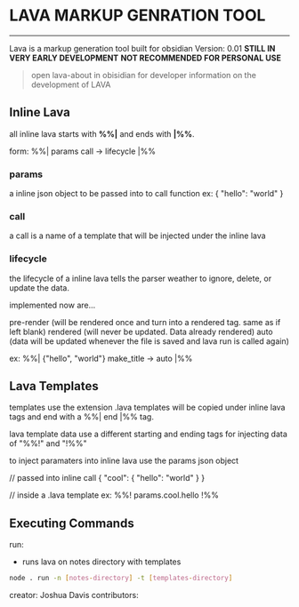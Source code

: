 # LAVA MARKUP GENRATION TOOL
---
Lava is a markup generation tool built for obsidian
Version: 0.01
**STILL IN VERY EARLY DEVELOPMENT**
**NOT RECOMMENDED FOR PERSONAL USE**
> open lava-about in obisidian for developer information on the development of LAVA

## Inline Lava

all inline lava starts with **%%|** and ends with **|%%**.

form:
%%| params call -> lifecycle |%%

### params
a inline json object to be passed into to call function
ex: {
    "hello": "world"
}

### call
a call is a name of a template that will be injected under the inline lava


### lifecycle
the lifecycle of a inline lava tells the parser weather to ignore, delete, or update the data.

implemented now are...

pre-render (will be rendered once and turn into a rendered tag. same as if left blank)
rendered (will never be updated. Data already rendered)
auto (data will be updated whenever the file is saved and lava run is called again)



ex: %%| {"hello", "world"} make_title -> auto |%%

## Lava Templates

templates use the extension .lava
templates will be copied under inline lava tags and end with a %%| end |%% tag.

lava template data use a different starting and ending tags for injecting data of "%%!" and "!%%"

to inject paramaters into inline lava use the params json object

// passed into inline call
{
    "cool": {
        "hello": "world"
    }
}

// inside a .lava template
ex: %%! params.cool.hello !%%

## Executing Commands

run:
- runs lava on notes directory with templates 
```bash
node . run -n [notes-directory] -t [templates-directory]
```

creator: Joshua Davis
contributors: